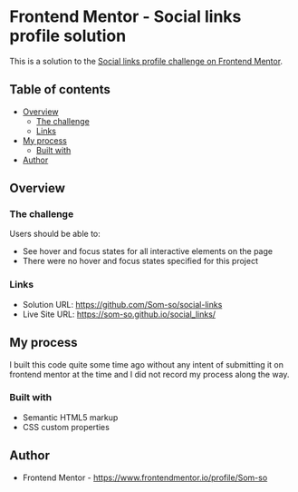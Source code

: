 # Frontend Mentor - Social links profile solution

This is a solution to the [Social links profile challenge on Frontend Mentor](https://www.frontendmentor.io/challenges/social-links-profile-UG32l9m6dQ).

## Table of contents

- [Overview](#overview)
  - [The challenge](#the-challenge)
  - [Links](#links)
- [My process](#my-process)
  - [Built with](#built-with)
- [Author](#author)



## Overview

### The challenge

Users should be able to:

- See hover and focus states for all interactive elements on the page
- There were no hover and focus states specified for this project

### Links

- Solution URL: https://github.com/Som-so/social-links
- Live Site URL: https://som-so.github.io/social_links/


## My process

  I built this code quite some time ago without any intent of submitting it on frontend mentor at the time and I did not record my process along the way.
  

### Built with

- Semantic HTML5 markup
- CSS custom properties


## Author

- Frontend Mentor - https://www.frontendmentor.io/profile/Som-so




 


